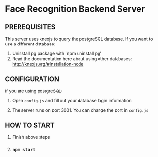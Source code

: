 # Face Recognition Backend Server

## PREREQUISITES

This server uses knexjs to query the postgreSQL database.
If you want to use a different database:

1. Uninstall pg package with `npm uninstall pg'
2. Read the documentation here about using other databases: http://knexjs.org/#Installation-node

## CONFIGURATION 

If you are using postgreSQL:

1. Open `config.js` and fill out your database login information 

2. The server runs on port 3001. You can change the port in `config.js`

## HOW TO START

1. Finish above steps
2. ### `npm start`
